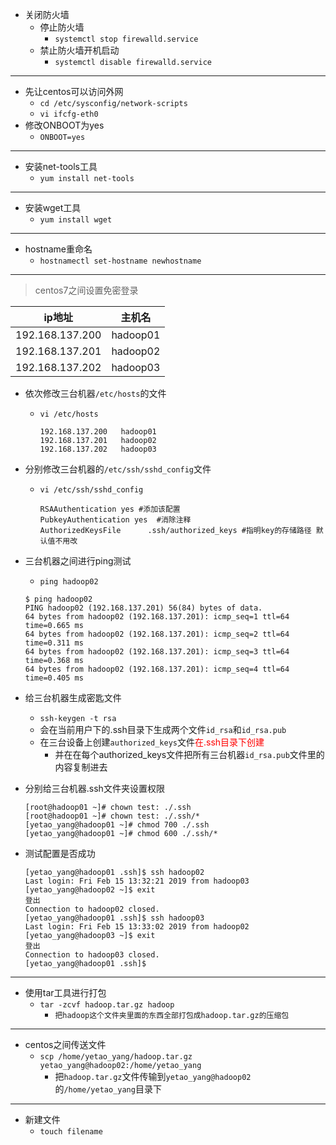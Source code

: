 * 关闭防火墙
  * 停止防火墙
    * `systemctl stop firewalld.service`
  * 禁止防火墙开机启动
    * `systemctl disable firewalld.service`

<hr>

* 先让centos可以访问外网
  * `cd /etc/sysconfig/network-scripts` 
  * `vi ifcfg-eth0`
* 修改ONBOOT为yes
  * `ONBOOT=yes`

<hr>

* 安装net-tools工具
  * `yum install net-tools`

<hr>

* 安装wget工具
  * `yum install wget`

<hr>

* hostname重命名
  * `hostnamectl set-hostname newhostname`

<hr>

> centos7之间设置免密登录

| ip地址 | 主机名 |
| - | - |
| 192.168.137.200|hadoop01|
| 192.168.137.201|hadoop02|
| 192.168.137.202|hadoop03|

* 依次修改三台机器`/etc/hosts`的文件
  * `vi /etc/hosts`

    ```shell
    192.168.137.200   hadoop01
    192.168.137.201   hadoop02
    192.168.137.202   hadoop03
    ```
* 分别修改三台机器的`/etc/ssh/sshd_config`文件
  * `vi /etc/ssh/sshd_config`

    ```shell
    RSAAuthentication yes #添加该配置
    PubkeyAuthentication yes  #消除注释
    AuthorizedKeysFile      .ssh/authorized_keys #指明key的存储路径 默认值不用改
    ```

* 三台机器之间进行ping测试
  * `ping hadoop02`
  ```shell
  $ ping hadoop02
  PING hadoop02 (192.168.137.201) 56(84) bytes of data.
  64 bytes from hadoop02 (192.168.137.201): icmp_seq=1 ttl=64 time=0.665 ms
  64 bytes from hadoop02 (192.168.137.201): icmp_seq=2 ttl=64 time=0.311 ms
  64 bytes from hadoop02 (192.168.137.201): icmp_seq=3 ttl=64 time=0.368 ms
  64 bytes from hadoop02 (192.168.137.201): icmp_seq=4 ttl=64 time=0.405 ms
  ```
* 给三台机器生成密匙文件
  * `ssh-keygen -t rsa`
  * 会在当前用户下的.ssh目录下生成两个文件`id_rsa`和`id_rsa.pub`
  * 在三台设备上创建`authorized_keys`文件<span style="color:red">在.ssh目录下创建</span>
    * 并在在每个authorized_keys文件把所有三台机器`id_rsa.pub`文件里的内容复制进去

* 分别给三台机器.ssh文件夹设置权限
  ```shell
  [root@hadoop01 ~]# chown test: ./.ssh
  [root@hadoop01 ~]# chown test: ./.ssh/*
  [yetao_yang@hadoop01 ~]# chmod 700 ./.ssh
  [yetao_yang@hadoop01 ~]# chmod 600 ./.ssh/*
  ```

* 测试配置是否成功

  ```shell
  [yetao_yang@hadoop01 .ssh]$ ssh hadoop02
  Last login: Fri Feb 15 13:32:21 2019 from hadoop03
  [yetao_yang@hadoop02 ~]$ exit
  登出
  Connection to hadoop02 closed.
  [yetao_yang@hadoop01 .ssh]$ ssh hadoop03
  Last login: Fri Feb 15 13:33:02 2019 from hadoop02
  [yetao_yang@hadoop03 ~]$ exit
  登出
  Connection to hadoop03 closed.
  [yetao_yang@hadoop01 .ssh]$
  ```
<hr>

* 使用tar工具进行打包
  * `tar -zcvf hadoop.tar.gz hadoop`
    * `把hadoop这个文件夹里面的东西全部打包成hadoop.tar.gz的压缩包`

<hr>

* centos之间传送文件
  * `scp /home/yetao_yang/hadoop.tar.gz yetao_yang@hadoop02:/home/yetao_yang`
    * 把`hadoop.tar.gz`文件传输到`yetao_yang@hadoop02`的`/home/yetao_yang`目录下

<hr>

* 新建文件
  * `touch filename`
